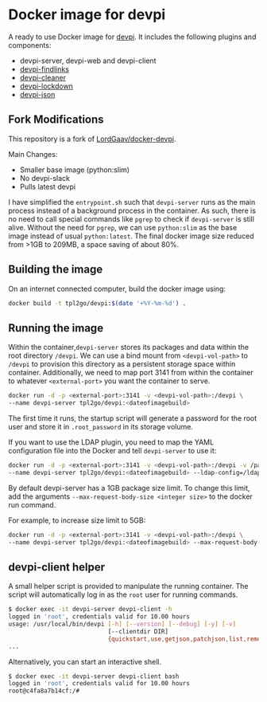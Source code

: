Docker image for devpi
======================

A ready to use Docker image for [devpi](http://doc.devpi.net/latest/). It includes
the following plugins and components:

* devpi-server, devpi-web and devpi-client
* [devpi-findlinks](https://pypi.python.org/pypi/devpi-findlinks)
* [devpi-cleaner](https://pypi.python.org/pypi/devpi-cleaner)
* [devpi-lockdown](https://pypi.python.org/pypi/devpi-lockdown)
* [devpi-json](https://pypi.org/project/devpi-json-info/)

Fork Modifications
------------------
This repository is a fork of [LordGaav/docker-devpi](https://github.com/LordGaav/docker-devpi).

Main Changes:
* Smaller base image (python:slim)
* No devpi-slack
* Pulls latest devpi

I have simplified the `entrypoint.sh` such that `devpi-server` runs as the main process instead of a background process in the container. 
As such, there is no need to call special commands like `pgrep` to check if `devpi-server` is still alive. 
Without the need for `pgrep`, we can use `python:slim` as the base image instead of usual `python:latest`. 
The final docker image size reduced from >1GB to 209MB, a space saving of about 80%.


Building the image
------------------
On an internet connected computer, build the docker image using:

```bash
docker build -t tpl2go/devpi:$(date '+%Y-%m-%d') .
```

Running the image
------------------
Within the container,`devpi-server` stores its packages and data within the root directory `/devpi`.
We can use a bind mount from `<devpi-vol-path>` to `/devpi` to provision this directory as a persistent storage space within container.
Additionally, we need to map port 3141 from within the container to whatever `<external-port>` you want the container to serve.

```bash
docker run -d -p <external-port>:3141 -v <devpi-vol-path>:/devpi \
--name devpi-server tpl2go/devpi:<dateofimagebuild>
```

The first time it runs, the startup script will generate a password for the root
user and store it in `.root_password` in its storage volume.

If you want to use the LDAP plugin, you need to map the YAML configuration file
into the Docker and tell `devpi-server` to use it:

```bash
docker run -d -p <external-port>:3141 -v <devpi-vol-path>:/devpi -v /path/to/ldap.yml:/ldap.yml \
--name devpi-server tpl2go/devpi:<dateofimagebuild> --ldap-config=/ldap.yml
```

By default devpi-server has a 1GB package size limit. 
To change this limit, add the arguments `--max-request-body-size <integer size>` to the docker run command.

For example, to increase size limit to 5GB:
```bash
docker run -d -p <external-port>:3141 -v <devpi-vol-path>:/devpi \
--name devpi-server tpl2go/devpi:<dateofimagebuild> --max-request-body-size 5000000000
```

devpi-client helper
-------------------
A small helper script is provided to manipulate the running container. The
script will automatically log in as the `root` user for running commands.

```bash
$ docker exec -it devpi-server devpi-client -h
logged in 'root', credentials valid for 10.00 hours
usage: /usr/local/bin/devpi [-h] [--version] [--debug] [-y] [-v]
                            [--clientdir DIR]
                            {quickstart,use,getjson,patchjson,list,remove,user,login,logoff,index,upload,test,push,install,refresh}
...
```

Alternatively, you can start an interactive shell.

```bash
$ docker exec -it devpi-server devpi-client bash
logged in 'root', credentials valid for 10.00 hours
root@c4fa8a7b14cf:/#
```
